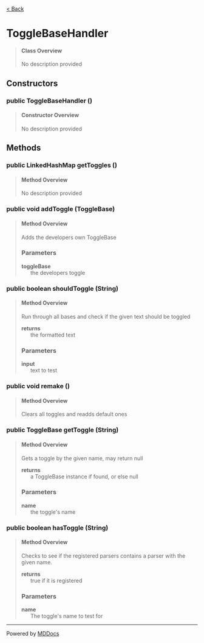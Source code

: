[< Back](../README.md)
# ToggleBaseHandler #
>#### Class Overview ####
>No description provided
## Constructors ##
### public ToggleBaseHandler () ###
>#### Constructor Overview ####
>No description provided
>
## Methods ##
### public LinkedHashMap getToggles () ###
>#### Method Overview ####
>No description provided
>
### public void addToggle (ToggleBase) ###
>#### Method Overview ####
>Adds the developers own ToggleBase
>
>### Parameters ###
>**toggleBase**<br />
>&nbsp;&nbsp;&nbsp;&nbsp;&nbsp;&nbsp;the developers toggle
>
### public boolean shouldToggle (String) ###
>#### Method Overview ####
>Run through all bases and check if the
      given text should be toggled
>
>**returns**<br />
>&nbsp;&nbsp;&nbsp;&nbsp;&nbsp;&nbsp;the formatted text
>
>### Parameters ###
>**input**<br />
>&nbsp;&nbsp;&nbsp;&nbsp;&nbsp;&nbsp;text to test
>
### public void remake () ###
>#### Method Overview ####
>Clears all toggles and readds default ones
>
### public ToggleBase getToggle (String) ###
>#### Method Overview ####
>Gets a toggle by the given name, may return null
>
>**returns**<br />
>&nbsp;&nbsp;&nbsp;&nbsp;&nbsp;&nbsp;a ToggleBase instance if found, or else null
>
>### Parameters ###
>**name**<br />
>&nbsp;&nbsp;&nbsp;&nbsp;&nbsp;&nbsp;the toggle's name
>
### public boolean hasToggle (String) ###
>#### Method Overview ####
>Checks to see if the registered parsers contains a parser
      with the given name.
>
>**returns**<br />
>&nbsp;&nbsp;&nbsp;&nbsp;&nbsp;&nbsp;true if it is registered
>
>### Parameters ###
>**name**<br />
>&nbsp;&nbsp;&nbsp;&nbsp;&nbsp;&nbsp;The toggle's name to test for
>

---
Powered by [MDDocs](https://github.com/VRCube/MDDocs)